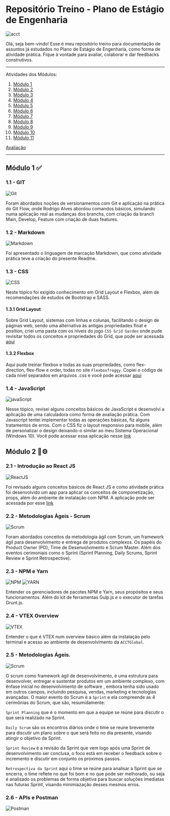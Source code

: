 # Repositório Treino - Plano de Estágio de Engenharia


![acct](https://user-images.githubusercontent.com/90471567/174658900-15958b2d-cc28-4ef3-b91a-638998c6b418.png)


Olá, seja bem-vindo! Esse é meu repositório treino para documentação de assuntos já estudados no Plano de Estágio de Engenharia, como forma de atividade prática. Fique à vontade para avaliar, colaborar e dar feedbacks construtivos. 


*******
Atividades dos Módulos:
 1. [Módulo 1](#Modulo1)
 2. [Módulo 2](#Modulo2)
 3. [Módulo 3](#Modulo3)
 4. [Módulo 4](#Modulo4)
 5. [Módulo 5](#Modulo5)
 6. [Módulo 6](#Modulo6)
 7. [Módulo 7](#Modulo7)
 8. [Módulo 8](#Modulo8)
 9. [Módulo 9](#Modulo9)
 10. [Módulo 10](#Modulo10)
 11. [Módulo 11](#Modulo11)
 
 [Avaliação](#avaliacao)

*******


<div id='modulo1'/>

## Módulo 1 ✅

### 1.1 - GIT 
![Git](https://img.shields.io/badge/GIT-E44C30?style=for-the-badge&logo=git&logoColor=white)

Foram abordados noções de versionamentos com Git e aplicação na prática do Git Flow, onde Rodrigo Alves abordou comandos básicos, simulando numa aplicação real as mudanças dos branchs, com criação da branch Main, Develop, Feature com criação de duas features.


### 1.2 - Markdown
![Markdown](https://img.shields.io/badge/Markdown-000000?style=for-the-badge&logo=markdown&logoColor=white)

Foi apresentado o linguagem de marcação Markdown, que como atividade prática teve a criação do presente Readme.


### 1.3 - CSS
![CSS](https://img.shields.io/badge/CSS3-1572B6?style=for-the-badge&logo=css3&logoColor=white)

Neste tópico foi exigido conhecimento em Grid Layout e Flexbox, além de recomendações de estudos de Bootstrap e SASS.


#### 1.3.1 Grid Layout 
Sobre Grid Layout, sistemas com linhas e colunas, facilitando o design de páginas web, sendo uma alternativa às antigas propriedades float e position, criei uma pasta com os níveis do jogo `CSS Grid Garden` onde pude revisitar todos os conceitos e propriedades do Grid, que pode ser acessada [aqui](https://github.com/MichelangeloCali/repositorio-treino-classroom-acct/tree/main/Modulo-1/CSS-Grid-exercicios)


#### 1.3.2 Flexbox
Aqui pude treinar flexbox e todas as suas propriedades, como flex-direction, flex-flow e order, todas no site `Flexboxfroggy`. Copiei o código de cada nível separados em arquivos .css e você pode acessar [aqui](https://github.com/MichelangeloCali/repositorio-treino-classroom-acct/tree/main/Modulo-1/CSS-Flexbox-exercicios)

### 1.4 - JavaScript 
![javaScript](https://img.shields.io/badge/JavaScript-F7DF1E?style=for-the-badge&logo=javascript&logoColor=black)

Nesse tópico, revisei alguns conceitos básicos de JavaScript e desenvolvi a aplicação de uma calculadora como forma de avaliação prática. Com Javascript tentei implementar todas as operações básicas, fiz alguns tratamentos de erros. Com o CSS fiz o layout responsivo para mobile, além de personalizar o design deixando-o similar ao meu Sistema Operacional (Windows 10). Você pode acessar essa aplicação nesse [link](https://github.com/MichelangeloCali/repositorio-treino-classroom-acct/tree/main/Modulo-1/Javascript)



<div id='modulo2'/>

## Módulo 2 🔨⚙️

### 2.1 - Introdução ao React JS
![ReactJS](https://img.shields.io/badge/React-20232A?style=for-the-badge&logo=react&logoColor=61DAFB)

Foi revisado alguns conceitos básicos de React JS e como atividade prática foi desenvolvido um app para aplicar os conceitos de componetização, props, além do ambiente de instalação com NPM. A aplicação pode ser acessada por esse [link](https://github.com/MichelangeloCali/repositorio-treino-classroom-acct/tree/main/Modulo-2/introducao-ao-react) 

### 2.2 - Metodologias Ágeis - Scrum
![Scrum](https://img.shields.io/badge/Scrum-61DAFB?style=for-the-badge&logo=scrum&logoColor=61DAFB)

Foram abordados conceitos da metodologia ágil com Scrum, um framework ágil para desenvolvimento e entrega de produtos complexos. Os papéis do Product Owner (PO), Time de Desenvolvimento e Scrum Master. Além dos eventos cerimoniais como o Sprint (Sprint Planning, Daily Scrums, Sprint Review e Sprint Retrospective).

### 2.3 - NPM e Yarn
![NPM](https://img.shields.io/badge/NPM-C73536?style=for-the-badge&logo=npm&logoColor=C73536)
![YARN](https://img.shields.io/badge/YARN-2C8EBB?style=for-the-badge&logo=yarn&logoColor=2C8EBB)

Entender os gerenciadores de pacotes NPM e Yarn, seus propósitos e seus funcionamentos. Além do kit de ferramentas Gulp.js e o executor de tarefas Grunt.js.

### 2.4 - VTEX Overview
![VTEX](https://img.shields.io/badge/VTEX-EA185E?style=for-the-badge&logo=vtexio&logoColor=EA185E)

Entender o que é VTEX num overview básico além da instalação pelo terminal e acesso ao ambiente de desenvolvimento da `ACCTGlobal`.

### 2.5 - Metodologias Ágeis.
![Scrum](https://img.shields.io/badge/Scrum-61DAFB?style=for-the-badge&logo=scrum&logoColor=61DAFB)

O scrum como framework ágil de desenvolvimento, é uma estrutura para desenvolver, entregar e sustentar produtos em um ambiente complexo, com ênfase inicial no desenvolvimento de software , embora tenha sido usado em outros campos, incluindo pesquisa, vendas, marketing e tecnologias avançadas.
O maior evento do Scrum é a  `Sprint` e ela compreende as 4 cerimônias do Scrum, que são, resumidamente:

`Sprint Planning` que é o momento em que a equipe se reúne para discutir o que será realizado na Sprint. 

`Daily Scrum` são os encontros diários onde o time se reune brevemente para discutir um plano sobre o que será feito no dia presente, visando atingir o objetivo da Sprint. 

`Sprint Review` é a revisão da Sprint que vem logo após uma Sprint de desenvolvimento ser conclusa, o foco está em receber o feedback sobre o incremento e discutir em conjunto os próximos passos. 

`Retrospectiva da Sprint` aqui o time se reúne para analisar a Sprint que se encerra, o time reflete no que foi bom e no que pode ser melhorado, ou seja é analisado os problemas de forma objetiva para buscar soluções imediatas nas futuras Sprint, visando minimiazação desses mesmos erros.


### 2.6 - APIs e Postman 
![Postman](https://img.shields.io/badge/Postman-FF6C37?style=for-the-badge&logo=postman&logoColor=FF6C37)












